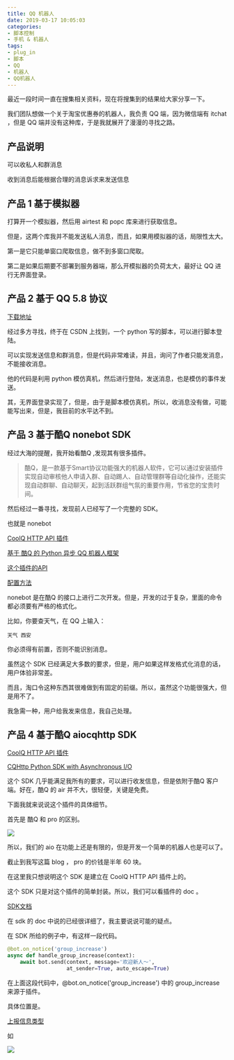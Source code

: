 ```yaml
---
title: QQ 机器人
date: 2019-03-17 10:05:03
categories:
- 脚本控制
- 手机 & 机器人
tags:
- plug_in
- 脚本
- QQ
- 机器人
- QQ机器人
---
```

最近一段时间一直在搜集相关资料，现在将搜集到的结果给大家分享一下。

<!-- more -->

我们团队想做一个关于淘宝优惠券的机器人，我负责 QQ 端，因为微信端有 itchat ，但是 QQ 端并没有这种库，于是我就展开了漫漫的寻找之路。

## 产品说明

可以收私人和群消息

收到消息后能根据合理的消息诉求来发送信息

## 产品 1 基于模拟器

打算开一个模拟器，然后用 airtest 和 popc 库来进行获取信息。

但是，这两个库我并不能发送私人消息，而且，如果用模拟器的话，局限性太大。

第一是它只能单窗口爬取信息，做不到多窗口爬取。

第二是如果后期要不部署到服务器端，那么开模拟器的负荷太大，最好让 QQ 进行无界面登录。

## 产品 2 基于 QQ 5.8 协议

[下载地址](https://download.csdn.net/download/a1311817771/10929605)

经过多方寻找，终于在 CSDN 上找到，一个 python 写的脚本，可以进行脚本登陆。

可以实现发送信息和群消息，但是代码非常难读，并且，询问了作者只能发消息，不能接收消息。

他的代码是利用 python 模仿真机，然后进行登陆，发送消息，也是模仿的事件发送。

其，无界面登录实现了，但是，由于是脚本模仿真机，所以，收消息没有做，可能能写出来，但是，我目前的水平达不到。

## 产品 3 基于酷Q nonebot SDK

经过大海的提醒，我开始看酷Q ,发现其有很多插件。

>酷Q，是一款基于Smart协议功能强大的机器人软件，它可以通过安装插件实现自动审核他人申请入群、自动踢人、自动管理群等自动化操作，还能实现自动群聊、自动聊天，起到活跃群组气氛的重要作用，节省您的宝贵时间。

然后经过一番寻找，发现前人已经写了一个完整的 SDK。

也就是 nonebot

[CoolQ HTTP API 插件](https://github.com/richardchien/coolq-http-api)

[基于 酷Q 的 Python 异步 QQ 机器人框架](https://github.com/richardchien/nonebot)

[这个插件的API](https://none.rclab.tk/guide/)

[配置方法](https://none.rclab.tk/guide/installation.html)

nonebot 是在酷Q 的接口上进行二次开发。但是，开发的过于复杂，里面的命令都必须要有严格的格式化。

比如，你要查天气，在 QQ 上输入：

	天气 西安
	
你必须得有前置，否则不能识别消息。

虽然这个 SDK 已经满足大多数的要求，但是，用户如果这样发格式化消息的话，用户体验非常差。

而且，淘口令这种东西其很难做到有固定的前缀。所以，虽然这个功能很强大，但是用不了。

我急需一种，用户给我发来信息，我自己处理。

## 产品 4 基于酷Q aiocqhttp SDK

[CoolQ HTTP API 插件](https://github.com/richardchien/coolq-http-api)

[CQHttp Python SDK with Asynchronous I/O](https://github.com/richardchien/python-aiocqhttp)

这个 SDK 几乎能满足我所有的要求，可以进行收发信息，但是依附于酷Q 客户端。好在，酷Q 的 air 并不大，很轻便，关键是免费。

下面我就来说说这个插件的具体细节。

首先是 酷Q 和 pro 的区别。

![](/images/plug_in/10_0.png)

所以，我们的 aio 在功能上还是有限的，但是开发一个简单的机器人也是可以了。

截止到我写这篇 blog ， pro 的价钱是半年 60 块。

在这里我只想说明这个 SDK 是建立在 CoolQ HTTP API 插件上的。

这个 SDK 只是对这个插件的简单封装。所以，我们可以看插件的 doc 。

[SDK文档](https://github.com/richardchien/python-aiocqhttp)

在 sdk 的 doc 中说的已经很详细了，我主要说说可能的疑点。

在 SDK 所给的例子中，有这样一段代码。

```python
@bot.on_notice('group_increase')
async def handle_group_increase(context):
    await bot.send(context, message='欢迎新人～',
                   at_sender=True, auto_escape=True)
```

在上面这段代码中，@bot.on_notice('group_increase') 中的 group_increase 来源于插件。

具体位置是。

[上报信息类型](https://cqhttp.cc/docs/4.8/#/Post)

如

![](/images/plug_in/10_1.png)




































